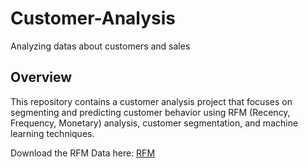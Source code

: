 # Customer-Analysis
Analyzing datas about customers and sales

## Overview

This repository contains a customer analysis project that focuses on segmenting and predicting customer behavior using RFM (Recency, Frequency, Monetary) analysis, customer segmentation, and machine learning techniques.

Download the RFM Data here: 
[RFM](https://www.kaggle.com/datasets/mathchi/online-retail-ii-data-set-from-ml-repository/download?datasetVersionNumber=3)
